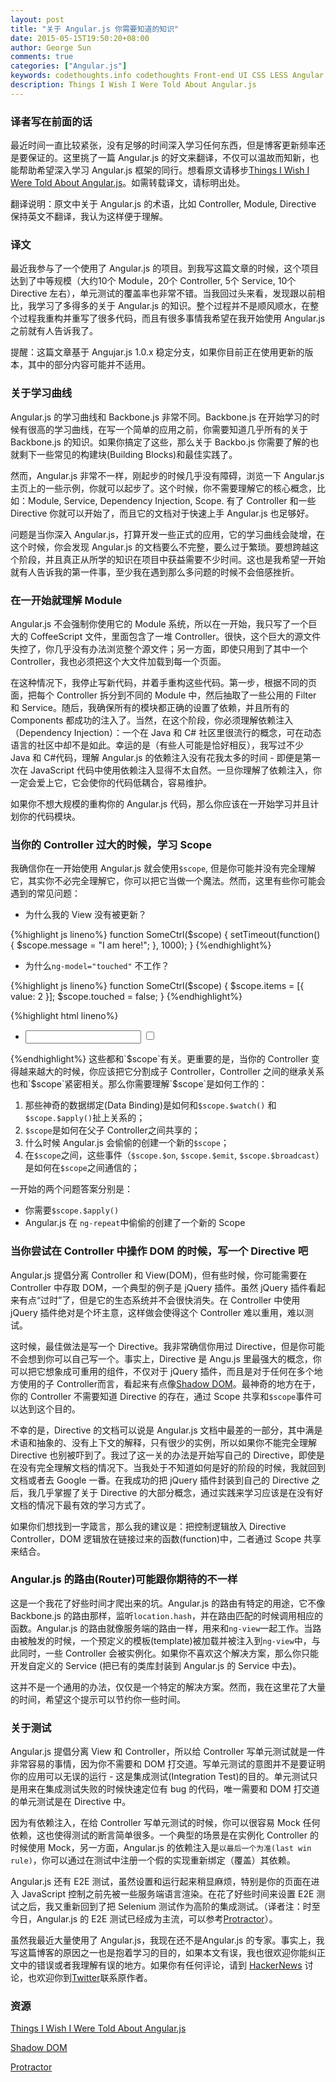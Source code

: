 ```yaml
---
layout: post
title: "关于 Angular.js 你需要知道的知识"
date: 2015-05-15T19:50:20+08:00
author: George Sun
comments: true
categories: ["Angular.js"]
keywords: codethoughts.info codethoughts Front-end UI CSS LESS Angular AngularJS Angular.js Framework
description: Things I Wish I Were Told About Angular.js
---
```


### 译者写在前面的话
最近时间一直比较紧张，没有足够的时间深入学习任何东西，但是博客更新频率还是要保证的。这里挑了一篇 Angular.js 的好文来翻译，不仅可以温故而知新，也能帮助希望深入学习 Angular.js 框架的同行。想看原文请移步[Things I Wish I Were Told About Angular.js](http://ruoyusun.com/2013/05/25/things-i-wish-i-were-told-about-angular-js.html)。如需转载译文，请标明出处。

翻译说明：原文中关于 Angular.js 的术语，比如 Controller, Module, Directive 保持英文不翻译，我认为这样便于理解。

### 译文
最近我参与了一个使用了 Angular.js 的项目。到我写这篇文章的时候，这个项目达到了中等规模（大约10个 Module，20个 Controller, 5个 Service, 10个 Directive 左右），单元测试的覆盖率也非常不错。当我回过头来看，发现跟以前相比，我学习了多得多的关于 Angular.js 的知识。整个过程并不是顺风顺水，在整个过程我重构并重写了很多代码，而且有很多事情我希望在我开始使用 Angular.js 之前就有人告诉我了。

提醒：这篇文章基于 Angujar.js 1.0.x 稳定分支，如果你目前正在使用更新的版本，其中的部分内容可能并不适用。

### 关于学习曲线
Angular.js 的学习曲线和 Backbone.js 非常不同。Backbone.js 在开始学习的时候有很高的学习曲线，在写一个简单的应用之前，你需要知道几乎所有的关于 Backbone.js 的知识。如果你搞定了这些，那么关于 Backbo.js 你需要了解的也就剩下一些常见的构建块(Building Blocks)和最佳实践了。

然而，Angular.js 非常不一样，刚起步的时候几乎没有障碍，浏览一下 Angular.js 主页上的一些示例，你就可以起步了。这个时候，你不需要理解它的核心概念，比如：Module, Service, Dependency Injection, Scope. 有了 Controller 和一些 Directive 你就可以开始了，而且它的文档对于快速上手 Angular.js 也足够好。

问题是当你深入 Angular.js，打算开发一些正式的应用，它的学习曲线会陡增，在这个时候，你会发现 Angular.js 的文档要么不完整，要么过于繁琐。要想跨越这个阶段，并且真正从所学的知识在项目中获益需要不少时间。这也是我希望一开始就有人告诉我的第一件事，至少我在遇到那么多问题的时候不会倍感挫折。

### 在一开始就理解 Module
Angular.js 不会强制你使用它的 Module 系统，所以在一开始，我只写了一个巨大的 CoffeeScript 文件，里面包含了一堆 Controller。很快，这个巨大的源文件失控了，你几乎没有办法浏览整个源文件；另一方面，即使只用到了其中一个 Controller，我也必须把这个大文件加载到每一个页面。

在这种情况下，我停止写新代码，并着手重构这些代码。第一步，根据不同的页面，把每个 Controller 拆分到不同的 Module 中，然后抽取了一些公用的 Filter 和 Service。随后，我确保所有的模块都正确的设置了依赖，并且所有的 Components 都成功的注入了。当然，在这个阶段，你必须理解依赖注入（Dependency Injection）：一个在 Java 和 C# 社区里很流行的概念，可在动态语言的社区中却不是如此。幸运的是（有些人可能是恰好相反），我写过不少 Java 和 C#代码，理解 Angular.js 的依赖注入没有花我太多的时间 - 即便是第一次在 JavaScript 代码中使用依赖注入显得不太自然。一旦你理解了依赖注入，你一定会爱上它，它会使你的代码低耦合，容易维护。

如果你不想大规模的重构你的 Angular.js 代码，那么你应该在一开始学习并且计划你的代码模块。

### 当你的 Controller 过大的时候，学习 Scope
我确信你在一开始使用 Angular.js 就会使用`$scope`, 但是你可能并没有完全理解它，其实你不必完全理解它，你可以把它当做一个魔法。然而，这里有些你可能会遇到的常见问题：

* 为什么我的 View 没有被更新？

{%highlight js lineno%}
function SomeCtrl($scope) {
	setTimeout(function() {
		$scope.message = "I am here!";
	}, 1000);
}
{%endhighlight%}

* 为什么`ng-model="touched"` 不工作？

{%highlight js lineno%}
function SomeCtrl($scope) {
	$scope.items = [{ value: 2 }];
	$scope.touched = false;
}
{%endhighlight%}

{%highlight html lineno%}
<ul>
	<li ng-repeat="item in items">
		<input type="text" ng-model="item.value">
		<input type="checkbox" ng-model="touched">
	</li>	
</ul>
{%endhighlight%}
这些都和`$scope`有关。更重要的是，当你的 Controller 变得越来越大的时候，你应该把它分割成子 Controller，Controller 之间的继承关系也和`$scope`紧密相关。那么你需要理解`$scope`是如何工作的：

1. 那些神奇的数据绑定(Data Binding)是如何和`$scope.$watch()` 和 `$scope.$apply()`扯上关系的；
2. `$scope`是如何在父子 Controller之间共享的；
3. 什么时候 Angular.js 会偷偷的创建一个新的`$scope`；
4. 在`$scope`之间，这些事件（`$scope.$on`, `$scope.$emit`, `$scope.$broadcast`）是如何在`$scope`之间通信的；

一开始的两个问题答案分别是：

* 你需要`$scope.$apply()`
* Angular.js 在 `ng-repeat`中偷偷的创建了一个新的 Scope

### 当你尝试在 Controller 中操作 DOM 的时候，写一个 Directive 吧
Angular.js 提倡分离 Controller 和 View(DOM)，但有些时候，你可能需要在 Controller 中存取 DOM，一个典型的例子是 jQuery 插件。虽然 jQuery 插件看起来有点“过时”了，但是它的生态系统并不会很快消失。在 Controller 中使用 jQuery 插件绝对是个坏主意，这样做会使得这个 Controller 难以重用，难以测试。

这时候，最佳做法是写一个 Directive。我非常确信你用过 Directive，但是你可能不会想到你可以自己写一个。事实上，Directive 是 Angu.js 里最强大的概念，你可以把它想象成可重用的组件，不仅对于 jQuery 插件，而且是对于任何在多个地方使用的子 Controller而言，看起来有点像[Shadow DOM](http://www.html5rocks.com/en/tutorials/webcomponents/shadowdom/)。最神奇的地方在于，你的 Controller 不需要知道 Directive 的存在，通过 Scope 共享和`$scope`事件可以达到这个目的。

不幸的是，Directive 的文档可以说是 Angular.js 文档中最差的一部分，其中满是术语和抽象的、没有上下文的解释，只有很少的实例，所以如果你不能完全理解 Directive 也别被吓到了。我过了这一关的办法是开始写自己的 Directive，即使是在没有完全理解文档的情况下。当我处于不知道如何是好的阶段的时候，我就回到文档或者去 Google 一番。在我成功的把 jQuery 插件封装到自己的 Directive 之后，我几乎掌握了关于 Directive 的大部分概念，通过实践来学习应该是在没有好文档的情况下最有效的学习方式了。

如果你们想找到一字箴言，那么我的建议是：把控制逻辑放入 Directive Controller，DOM 逻辑放在链接过来的函数(function)中，二者通过 Scope 共享来结合。

### Angular.js 的路由(Router)可能跟你期待的不一样
这是一个我花了好些时间才爬出来的坑。Angular.js 的路由有特定的用途，它不像 Backbone.js 的路由那样，监听`location.hash`，并在路由匹配的时候调用相应的函数。Angular.js 的路由就像服务端的路由一样，用来和`ng-view`一起工作。当路由被触发的时候，一个预定义的模板(template)被加载并被注入到`ng-view`中，与此同时，一些 Controller 会被实例化。如果你不喜欢这个解决方案，那么你只能开发自定义的 Service (把已有的类库封装到 Angular.js 的 Service 中去)。

这并不是一个通用的办法，仅仅是一个特定的解决方案。然而，我在这里花了大量的时间，希望这个提示可以节约你一些时间。

### 关于测试
Angular.js 提倡分离 View 和 Controller，所以给 Controller 写单元测试就是一件非常容易的事情，因为你不需要和 DOM 打交道。写单元测试的意图并不是要证明你的应用可以无误的运行 - 这是集成测试(Integration Test)的目的。单元测试只是用来在集成测试失败的时候快速定位有 bug 的代码，唯一需要和 DOM 打交道的单元测试是在 Directive 中。

因为有依赖注入，在给 Controller 写单元测试的时候，你可以很容易 Mock 任何依赖，这也使得测试的断言简单很多。一个典型的场景是在实例化 Controller 的时候使用 Mock，另一方面，Angular.js 的依赖注入是`以最后一个为准(last win rule)`，你可以通过在测试中注册一个假的实现重新绑定（覆盖）其依赖。

Angular.js 还有 E2E 测试，虽然设置和运行起来稍显麻烦，特别是你的页面在进入 JavaScript 控制之前先被一些服务端语言渲染。在花了好些时间来设置 E2E 测试之后，我又重新回到了把 Selenium 测试作为高阶的集成测试。（译者注：时至今日，Angular.js 的 E2E 测试已经成为主流，可以参考[Protractor](http://www.html5rocks.com/en/tutorials/webcomponents/shadowdom/)）。

虽然我最近大量使用了 Angular.js，我现在还不是Angular.js 的专家。事实上，我写这篇博客的原因之一也是抱着学习的目的，如果本文有误，我也很欢迎你能纠正文中的错误或者我理解有误的地方。如果你有任何评论，请到 [HackerNews](https://news.ycombinator.com/item?id=5770733) 讨论，也欢迎你到[Twitter](https://twitter.com/insraq)联系原作者。

### 资源
[Things I Wish I Were Told About Angular.js](http://ruoyusun.com/2013/05/25/things-i-wish-i-were-told-about-angular-js.html)

[Shadow DOM](http://www.html5rocks.com/en/tutorials/webcomponents/shadowdom/)

[Protractor](http://www.html5rocks.com/en/tutorials/webcomponents/shadowdom/)





